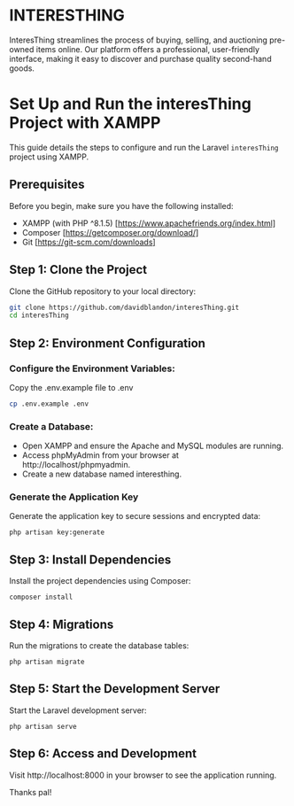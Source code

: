 # INTERESTHING

InteresThing streamlines the process of buying, selling, and auctioning pre-owned items online. Our platform offers a professional, user-friendly interface, making it easy to discover and purchase quality second-hand goods.

# Set Up and Run the interesThing Project with XAMPP

This guide details the steps to configure and run the Laravel `interesThing` project using XAMPP.

## Prerequisites

Before you begin, make sure you have the following installed:

- XAMPP (with PHP ^8.1.5) [https://www.apachefriends.org/index.html]
- Composer [https://getcomposer.org/download/]
- Git [https://git-scm.com/downloads]

## Step 1: Clone the Project

Clone the GitHub repository to your local directory:

```bash
git clone https://github.com/davidblandon/interesThing.git
cd interesThing
```

## Step 2: Environment Configuration

### Configure the Environment Variables:

Copy the .env.example file to .env

```bash
cp .env.example .env
```

### Create a Database:

- Open XAMPP and ensure the Apache and MySQL modules are running.
- Access phpMyAdmin from your browser at http://localhost/phpmyadmin.
- Create a new database named interesthing.

### Generate the Application Key
Generate the application key to secure sessions and encrypted data:
```
php artisan key:generate
```

## Step 3: Install Dependencies
Install the project dependencies using Composer:
```
composer install
```

## Step 4: Migrations
Run the migrations to create the database tables:
```
php artisan migrate
```

## Step 5: Start the Development Server
Start the Laravel development server:

```
php artisan serve
```

## Step 6: Access and Development
Visit http://localhost:8000 in your browser to see the application running.


Thanks pal! 